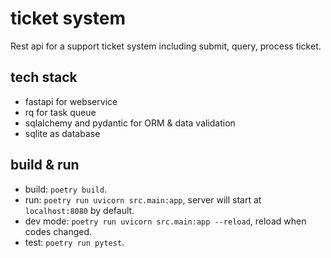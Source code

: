 # ticket system

Rest api for a support ticket system including submit, query, process ticket.

## tech stack

* fastapi for webservice
* rq for task queue
* sqlalchemy and pydantic for ORM & data validation
* sqlite as database

## build & run

* build: `poetry build`.
* run: `poetry run uvicorn src.main:app`, server will start at `localhost:8080` by default.
* dev mode: `poetry run uvicorn src.main:app --reload`, reload when codes changed.
* test: `poetry run pytest`.
